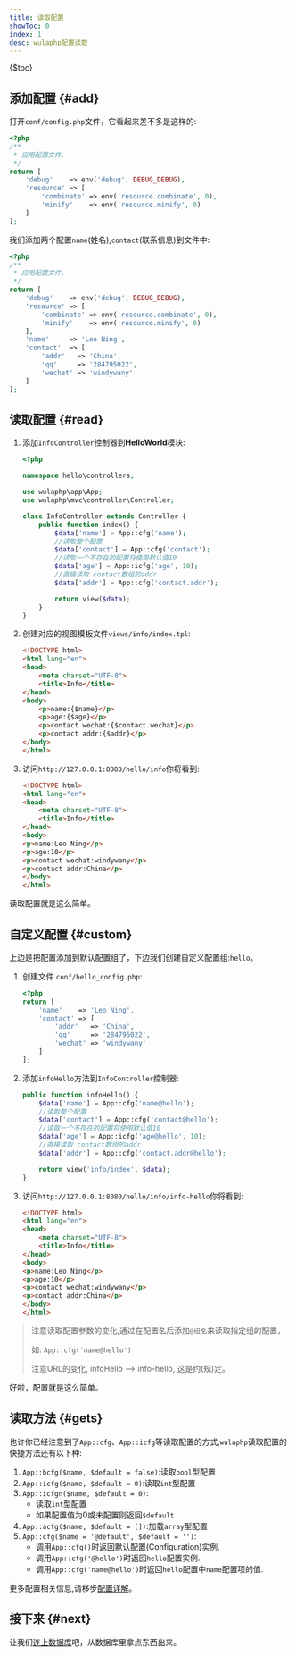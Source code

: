 ```yaml
---
title: 读取配置
showToc: 0
index: 1
desc: wulaphp配置读取
---
```


{$toc}

## 添加配置 {#add}

打开`conf/config.php`文件，它看起来差不多是这样的:

```php
<?php
/**
 * 应用配置文件.
 */
return [
    'debug'    => env('debug', DEBUG_DEBUG),
    'resource' => [
        'combinate' => env('resource.combinate', 0),
        'minify'    => env('resource.minify', 0)
    ]
];
```

我们添加两个配置`name`(姓名),`contact`(联系信息)到文件中:

```php
<?php
/**
 * 应用配置文件.
 */
return [
    'debug'    => env('debug', DEBUG_DEBUG),
    'resource' => [
        'combinate' => env('resource.combinate', 0),
        'minify'    => env('resource.minify', 0)
    ],
    'name'     => 'Leo Ning',
    'contact'  => [
        'addr'   => 'China',
        'qq'     => '284795022',
        'wechat' => 'windywany'
    ]
];
```

## 读取配置 {#read}

1. 添加`InfoController`控制器到**HelloWorld**模块:

    ```php
    <?php

    namespace hello\controllers;

    use wulaphp\app\App;
    use wulaphp\mvc\controller\Controller;

    class InfoController extends Controller {
        public function index() {
            $data['name'] = App::cfg('name');
            //读取整个配置
            $data['contact'] = App::cfg('contact');
            //读取一个不存在的配置将使用默认值10
            $data['age'] = App::icfg('age', 10);
            //直接读取 contact数组的addr
            $data['addr'] = App::cfg('contact.addr');

            return view($data);
        }
    }
    ```

2. 创建对应的视图模板文件`views/info/index.tpl`:

    ```html
    <!DOCTYPE html>
    <html lang="en">
    <head>
        <meta charset="UTF-8">
        <title>Info</title>
    </head>
    <body>
        <p>name:{$name}</p>
        <p>age:{$age}</p>
        <p>contact wechat:{$contact.wechat}</p>
        <p>contact addr:{$addr}</p>
    </body>
    </html>
    ```

3. 访问`http://127.0.0.1:8080/hello/info`你将看到:

    ```html
    <!DOCTYPE html>
    <html lang="en">
    <head>
        <meta charset="UTF-8">
        <title>Info</title>
    </head>
    <body>
    <p>name:Leo Ning</p>
    <p>age:10</p>
    <p>contact wechat:windywany</p>
    <p>contact addr:China</p>
    </body>
    </html>
    ```

读取配置就是这么简单。

## 自定义配置 {#custom}

上边是把配置添加到默认配置组了，下边我们创建自定义配置组:`hello`。

1. 创建文件 `conf/hello_config.php`:

    ```php
    <?php
    return [
        'name'    => 'Leo Ning',
        'contact' => [
            'addr'   => 'China',
            'qq'     => '284795022',
            'wechat' => 'windywany'
        ]
    ];
    ```

2. 添加`infoHello`方法到`InfoController`控制器:

    ```php
    public function infoHello() {
        $data['name'] = App::cfg('name@hello');
        //读取整个配置
        $data['contact'] = App::cfg('contact@hello');
        //读取一个不存在的配置将使用默认值10
        $data['age'] = App::icfg('age@hello', 10);
        //直接读取 contact数组的addr
        $data['addr'] = App::cfg('contact.addr@hello');

        return view('info/index', $data);
    }
    ```

3. 访问`http://127.0.0.1:8080/hello/info/info-hello`你将看到:

    ```html
    <!DOCTYPE html>
    <html lang="en">
    <head>
        <meta charset="UTF-8">
        <title>Info</title>
    </head>
    <body>
    <p>name:Leo Ning</p>
    <p>age:10</p>
    <p>contact wechat:windywany</p>
    <p>contact addr:China</p>
    </body>
    </html>
    ```

> 注意读取配置参数的变化,通过在配置名后添加`@组名`来读取指定组的配置，
>
> 如: `App::cfg('name@hello')`
>
> 注意URL的变化, infoHello --> info-hello, 这是约(规)定。

好啦，配置就是这么简单。

## 读取方法 {#gets}

也许你已经注意到了`App::cfg`、`App::icfg`等读取配置的方式,`wulaphp`读取配置的快捷方法还有以下种:

1. `App::bcfg($name, $default = false)`:读取`bool`型配置
2. `App::icfg($name, $default = 0)`:读取`int`型配置
3. `App::icfgn($name, $default = 0)`:
    * 读取`int`型配置
    * 如果配置值为0或未配置则返回`$default`
4. `App::acfg($name, $default = [])`:加载`array`型配置
5. `App::cfg($name = '@default', $default = '')`:
    * 调用`App::cfg()`时返回默认配置(Configuration)实例.
    * 调用`App::cfg('@hello')`时返回`hello`配置实例.
    * 调用`App::cfg('name@hello')`时返回`hello`配置中`name`配置项的值.

更多配置相关信息,请移步[配置详解](config/index.md)。

## 接下来 {#next}

让我们[连上数据库](db.md)吧，从数据库里拿点东西出来。
